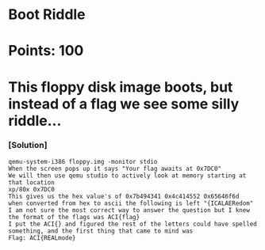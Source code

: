 # Boot Riddle
# Points: 100
# This floppy disk image boots, but instead of a flag we see some silly riddle...
### [Solution]
    qemu-system-i386 floppy.img -monitor stdio
    When the screen pops up it says "Your flag awaits at 0x7DC0"
    We will then use qemu studio to actively look at memory starting at that location
    xp/80x 0x7DC0
    This gives us the hex value's of 0x7b494341 0x4c414552 0x65646f6d
    when converted from hex to ascii the following is left "{ICALAERedom"
    I am not sure the most correct way to answer the question but I knew the format of the flags was ACI{flag}
    I put the ACI{} and figured the rest of the letters could have spelled something, and the first thing that came to mind was
    Flag: ACI{REALmode} 
